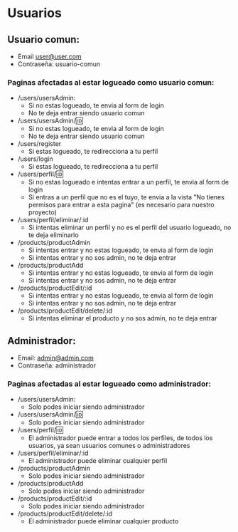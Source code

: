 # Usuarios

## Usuario comun:
  - Email user@user.com
  - Contraseña: usuario-comun
### Paginas afectadas al estar logueado como usuario comun:
  - /users/usersAdmin:
    - Si no estas logueado, te envia al form de login
    - No te deja entrar siendo usuario comun 
  - /users/usersAdmin/:id:
    - Si no estas logueado, te envia al form de login
    - No te deja entrar siendo usuario comun
  - /users/register
    - Si estas logueado, te redirecciona a tu perfil
  - /users/login
    - Si estas logueado, te redirecciona a tu perfil
  - /users/perfil/:id:
    - Si no estas logueado e intentas entrar a un perfil, te envia al form de login
    - Si entras a un perfil que no es el tuyo, te envia a la vista "No tienes permisos para entrar a esta pagina" (es necesario para nuestro proyecto)
  - /users/perfil/eliminar/:id
    - Si intentas eliminar un perfil y no es el perfil del usuario logueado, no te deja eliminarlo
  - /products/productAdmin
    - Si intentas entrar y no estas logueado, te envia al form de login
    - Si intentas entrar y no sos admin, no te deja entrar
  - /products/productAdd
    - Si intentas entrar y no estas logueado, te envia al form de login
    - Si intentas entrar y no sos admin, no te deja entrar
  - /products/productEdit/:id
    - Si intentas entrar y no estas logueado, te envia al form de login
    - Si intentas entrar y no sos admin, no te deja entrar
  - /products/productEdit/delete/:id
    - Si intentas eliminar el producto y no sos admin, no te deja entrar
    
## Administrador:
  - Email: admin@admin.com
  - Contraseña: administrador
### Paginas afectadas al estar logueado como administrador:
  - /users/usersAdmin:
    - Solo podes iniciar siendo administrador
  - /users/usersAdmin/:id:
    - Solo podes iniciar siendo administrador
  - /users/perfil/:id:
    - El administrador puede entrar a todos los perfiles, de todos los usuarios, ya sean usuarios comunes o administradores
  - /users/perfil/eliminar/:id
    - El administrador puede eliminar cualquier perfil
  - /products/productAdmin
    - Solo podes iniciar siendo administrador
  - /products/productAdd
    - Solo podes iniciar siendo administrador
  - /products/productEdit/:id
    - Solo podes iniciar siendo administrador
  - /products/productEdit/delete/:id
    - El administrador puede eliminar cualquier producto

  
